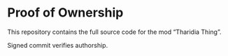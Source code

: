 # Proof of Ownership

This repository contains the full source code for the mod “Tharidia Thing”.

Signed commit verifies authorship.